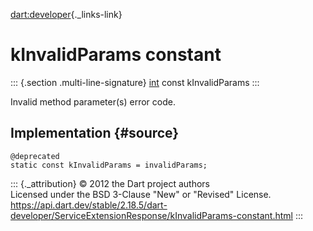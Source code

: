 [dart:developer](../../dart-developer/dart-developer-library){._links-link}

kInvalidParams constant
=======================

::: {.section .multi-line-signature}
[int](../../dart-core/int-class) const kInvalidParams
:::

Invalid method parameter(s) error code.

Implementation {#source}
--------------

``` {.language-dart data-language="dart"}
@deprecated
static const kInvalidParams = invalidParams;
```

::: {._attribution}
© 2012 the Dart project authors\
Licensed under the BSD 3-Clause \"New\" or \"Revised\" License.\
<https://api.dart.dev/stable/2.18.5/dart-developer/ServiceExtensionResponse/kInvalidParams-constant.html>
:::
